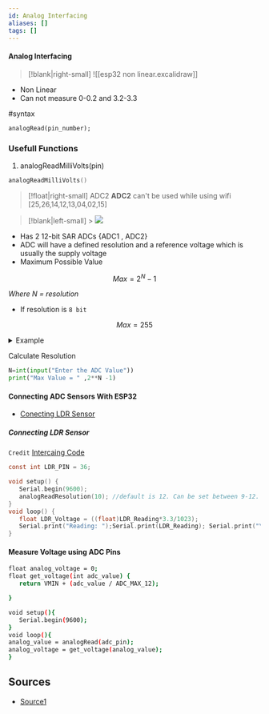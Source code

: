 ```yaml
---
id: Analog Interfacing
aliases: []
tags: []
---
```


#### Analog Interfacing

> [!blank|right-small]
> ![[esp32 non linear.excalidraw]]

- Non Linear
- Can not measure 0-0.2 and 3.2-3.3

#syntax

```arduino
analogRead(pin_number);
```

### Usefull Functions

1. analogReadMilliVolts(pin)

```c
analogReadMilliVolts()
```

> [!float|right-small] ADC2
> **ADC2** can't be used while using wifi
> [25,26,14,12,13,04,02,15]

> [!blank|left-small] > ![](https://lastminuteengineers.com/wp-content/uploads/iot/ESP32-ADC-Pins.png)

- Has 2 12-bit SAR ADCs {ADC1 , ADC2}
- ADC will have a defined resolution and a reference voltage which is usually the supply voltage
- Maximum Possible Value

$$
Max = 2^N -1
$$

_Where N = resolution_

- If resolution is `8 bit`

$$
Max = 255
$$

 <details>
<summary>Example</summary>
Thus, if the reference voltage is 5V and an 8−bit ADC is used, then 5V corresponds to a reading of 255, 1V corresponds to a reading of (255/5*1) = 51, 2V corresponds to a reading (255/5*2) = 102 and so on. If we had a 12 bit ADC, then 5V would correspond to a reading of 4095, 1V would correspond to a reading of (4095/5*1) = 819, and so on.
</details>

Calculate Resolution

```python
N=int(input("Enter the ADC Value"))
print("Max Value = " ,2**N -1)
```

#### Connecting ADC Sensors With ESP32

- [Conecting LDR Sensor ]()

##### Connecting LDR Sensor

`Credit` [Intercaing Code](https://github.com/yash-sanghvi/ESP32/blob/master/AnalogReadWithLDR/AnalogReadWithLDR.ino)

```c
const int LDR_PIN = 36;

void setup() {
   Serial.begin(9600);
   analogReadResolution(10); //default is 12. Can be set between 9-12.
}
void loop() {
   float LDR_Voltage = ((float)LDR_Reading*3.3/1023);
   Serial.print("Reading: ");Serial.print(LDR_Reading); Serial.print("\t");Serial.print("Voltage: ");Serial.println(LDR_Voltage);
}
```

#### Measure Voltage using ADC Pins

```bash
float analog_voltage = 0;
float get_voltage(int adc_value) {
   return VMIN + (adc_value / ADC_MAX_12);

}

void setup(){
   Serial.begin(9600);
}
void loop(){
analog_value = analogRead(adc_pin);
analog_voltage = get_voltage(analog_value);
}
```

## Sources

- [Source1](<https://www.tutorialspoint.com/esp32_for_iot/interfacing_esp32_with_analog_sensors.htm#:~:text=In%20the%20image%20shown%20below,36%20(VN)%20of%20ESP32.>)

